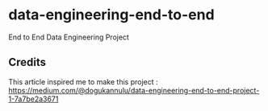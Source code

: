 # data-engineering-end-to-end
End to End Data Engineering Project

## Credits
This article inspired me to make this project : https://medium.com/@dogukannulu/data-engineering-end-to-end-project-1-7a7be2a3671
